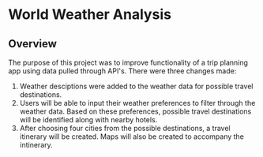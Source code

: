 # World Weather Analysis

## Overview 
The purpose of this project was to improve functionality of a trip planning app using data pulled through API's. There were three changes made:
  1. Weather desciptions were added to the weather data for possible travel destinations.
  2. Users will be able to input their weather preferences to filter through the weather data. Based on these preferences, possible travel destinations will be identified along with nearby hotels. 
  3. After choosing four cities from the possible destinations, a travel itinerary will be created. Maps will also be created to accompany the intinerary. 
